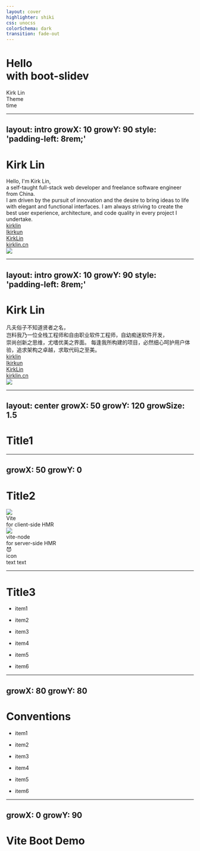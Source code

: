 ```yaml
---
layout: cover
highlighter: shiki
css: unocss
colorSchema: dark
transition: fade-out
---
```


<h1 flex="~ col">
<div>Hello</div>
<div flex="~ gap3" items-center>with <span inline-block i-logos-github-icon text-1.2em mb-2/> <b font-bold>boot-slidev</b></div>
</h1>

<div uppercase text-sm tracking-widest>
Kirk Lin
</div>

<div abs-br mx-10 my-12 flex="~ col" text-sm text-right>
  <div>Theme</div>
  <div text-sm opacity-50>time</div>
</div>

---
layout: intro
growX: 10
growY: 90
style: 'padding-left: 8rem;'
---

# Kirk Lin

<div class="leading-10 opacity-80">
Hello, I'm Kirk Lin,<br/> a self-taught full-stack web developer and freelance software engineer from China.  <br/>
I am driven by the pursuit of innovation and the desire to bring ideas to life with elegant and functional interfaces. I am always striving to create the best user experience, architecture, and code quality in every project I undertake.
</div>

<div my-10 w-min flex="~ gap-1" items-center justify-center>
  <div i-ri-github-line op50 ma text-xl/>
  <div><a href="https://github.com/kirklin" target="_blank">kirklin</a></div>
  <div i-ri-twitter-line op50 ma text-xl/>
  <div><a href="https://twitter.com/lkirkun" target="_blank">lkirkun</a></div>
  <div i-ri-zhihu-line op50 ma text-xl/>
  <div><a href="https://www.zhihu.com/people/lkek" target="_blank">KirkLin</a></div>
  <div i-ri-user-3-line op50 ma text-xl/>
  <div><a href="https://kirklin.cn" target="_blank">kirklin.cn</a></div>
</div>

<img src="https://avatars.githubusercontent.com/u/17453452?v=4" rounded-full w-40 abs-tr mt-16 mr-12/>

<div flex="~ gap2">

</div>

<!--

-->

---
layout: intro
growX: 10
growY: 90
style: 'padding-left: 8rem;'
---

# Kirk Lin

<div class="leading-10 opacity-80 font-song">
凡夫俗子不知道贤者之名，<br/>岂料我乃一位全栈工程师和自由职业软件工程师，自幼痴迷软件开发，<br/>崇尚创新之思维，尤嗜优美之界面。
每逢我所构建的项目，必然细心呵护用户体验，追求架构之卓越，求取代码之至美。<br/>
</div>

<div my-10 w-min flex="~ gap-1" items-center justify-center>
  <div i-ri-github-line op50 ma text-xl/>
  <div><a href="https://github.com/kirklin" target="_blank">kirklin</a></div>
  <div i-ri-twitter-line op50 ma text-xl/>
  <div><a href="https://twitter.com/lkirkun" target="_blank">lkirkun</a></div>
  <div i-ri-zhihu-line op50 ma text-xl/>
  <div><a href="https://www.zhihu.com/people/lkek" target="_blank">KirkLin</a></div>
  <div i-ri-user-3-line op50 ma text-xl/>
  <div><a href="https://kirklin.cn" target="_blank">kirklin.cn</a></div>
</div>

<img src="https://avatars.githubusercontent.com/u/17453452?v=4" rounded-full w-40 abs-tr mt-16 mr-12/>

<div flex="~ gap2">

</div>

<!--

-->

---
layout: center
growX: 50
growY: 120
growSize: 1.5
---

# Title1

<!--

-->

---
growX: 50
growY: 0
---

# Title2

<div flex="~" justify-evenly items-center h-90>
<v-clicks>

<div flex="~ col" items-center>
<img w-20 mb6 src="/vite.svg">
<div text-2xl>Vite</div>
<div text-base op50>for client-side HMR</div>
</div>

<div flex="~ col" items-center>
<img w-20 mb6 src="/vite-node.svg">
<div text-2xl>vite-node</div>
<div text-base op50>for server-side HMR</div>
</div>

<div flex="~ col" items-center>
<div text-4.6rem>😈</div>
<div text-2xl>icon</div>
<div text-base op50>text text </div>
</div>

</v-clicks>
</div>

<!--
-->

---

# Title3

<v-clicks>

- item1

- item2
- item3
- item4
- item5
- item6

</v-clicks>

<!--
-->

---
growX: 80
growY: 80
---

# Conventions

<v-clicks>

- item1

- item2
- item3
- item4
- item5
- item6

</v-clicks>

<!--
-->

---
growX: 0
growY: 90
---

# Vite Boot Demo

<iframe v-click src="https://vite-boot.netlify.app/#/home" 
  onload="this.style.visibility = 'visible';" 
  scale-50 origin-top-right absolute right-0 top-0 bottom-0 w="130%" h="200%" 
  style="mix-blend-mode: lighten;filter:contrast(1.15);visibility:hidden;"
/>


<v-clicks>

- Vue

- Vite

</v-clicks>

<!--

-->

---
growX: 0
growY: -30
growFollow: false
---

# vite-plugin-inspect
Inspect your Vite intermediate states

<iframe v-click src="/__inspect/" border-t border-gray:15 scale-75 origin-bottom-left absolute left-0 bottom-0 w="134%" h="102%" style="mix-blend-mode: lighten;filter: contrast(1.15);" />

<!--
To solve the same issue I had in Vite. I made the package called `vite-plugin-inspect`. It provides a UI for you to inspect the intermediated state of each plugin transformation of Vite. This makes the Vite pipeline transparent, and you can see how your code has been transformed step by step. If there is anything goes wrong, you can spot which plugin is causing that. (Demo a bit)

Since `vite-plugin-inspect` is for Vite, it can actually work with any framework or tools built on top of Vite, including Nuxt. However, because Vite is framework agnostic, the inspect feature is relatively low-level. It can be helpful in some cases, but it can also be quite limited.
-->



---
layout: center
class: text-center
growX: 50
growY: 50
growSize: 0.4
---

<h1>Demo time!</h1>

<!--
Let's go demo time!
-->

---
layout: iframe
url: https://vite-boot.netlify.app/#/StoreTest
scale: 0.5
growFollow: false
---



<!--

-->

---
layout: center
class: text-center
growX: 50
growY: 0
---

# One more thing!

---
layout: iframe
url: https://vite-boot.netlify.app/#/home
scale: 0.5
growFollow: false
---



<!--
-->

---
layout: center
class: text-center
growX: 10
growY: 90
---

# Open Sourced

<Repo name="kirklin/boot-slidev"></Repo>

<!--
And so, the slidev of kirklin/boot-slidev is open-sourced, right now! You can give it a star at github.com/kirklin/boot-slidev.
-->


---
layout: center
class: text-center
growX: 50
growY: -20
---

<pre text-3xl flex font-mono class="select-none!">
<span text-gray:50>npx </span>
<span text-green>degit</span>
<span text-gray:50>  </span>
<span text-transparent bg-clip-text bg-gradient-to-r from-green-400 via-teal-400 to-blue-500>kirklin/boot-slidev</span>
</pre>

---
layout: intro
class: text-center pb-5
growX: 50
growY: 120
---

# Thank You!

Slides on [boot-slidev](https://github.com/kirklin/boot-slidev)

<!--
That's all for my talk. The slides can be found on my website. Thank you!
-->
